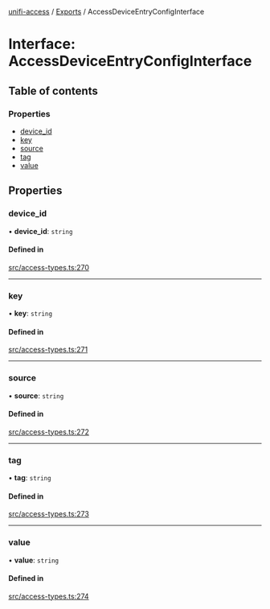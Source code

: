 [unifi-access](../README.md) / [Exports](../modules.md) / AccessDeviceEntryConfigInterface

# Interface: AccessDeviceEntryConfigInterface

## Table of contents

### Properties

- [device\_id](AccessDeviceEntryConfigInterface.md#device_id)
- [key](AccessDeviceEntryConfigInterface.md#key)
- [source](AccessDeviceEntryConfigInterface.md#source)
- [tag](AccessDeviceEntryConfigInterface.md#tag)
- [value](AccessDeviceEntryConfigInterface.md#value)

## Properties

### device\_id

• **device\_id**: `string`

#### Defined in

[src/access-types.ts:270](https://github.com/hjdhjd/unifi-access/blob/197fbda/src/access-types.ts#L270)

___

### key

• **key**: `string`

#### Defined in

[src/access-types.ts:271](https://github.com/hjdhjd/unifi-access/blob/197fbda/src/access-types.ts#L271)

___

### source

• **source**: `string`

#### Defined in

[src/access-types.ts:272](https://github.com/hjdhjd/unifi-access/blob/197fbda/src/access-types.ts#L272)

___

### tag

• **tag**: `string`

#### Defined in

[src/access-types.ts:273](https://github.com/hjdhjd/unifi-access/blob/197fbda/src/access-types.ts#L273)

___

### value

• **value**: `string`

#### Defined in

[src/access-types.ts:274](https://github.com/hjdhjd/unifi-access/blob/197fbda/src/access-types.ts#L274)
